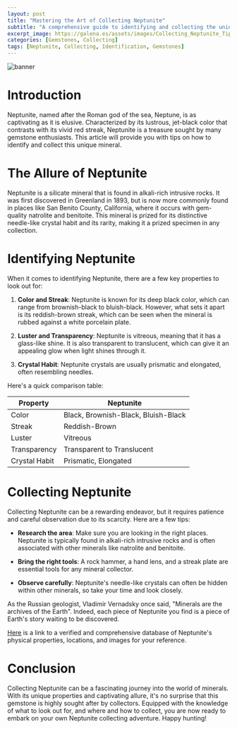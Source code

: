 ```yaml
---
layout: post
title: "Mastering the Art of Collecting Neptunite"
subtitle: "A comprehensive guide to identifying and collecting the unique mineral Neptunite for gemstone enthusiasts"
excerpt_image: https://galena.es/assets/images/Collecting_Neptunite_Tips.png
categories: [Gemstones, Collecting]
tags: [Neptunite, Collecting, Identification, Gemstones]
---
```


![banner](https://galena.es/assets/images/Collecting_Neptunite_Tips.png "A close-up image of Neptunite crystals showcasing their distinctive deep black color and red streaks, accompanied by a hand holding a rock hammer and a notepad with tips for identifying and collecting Neptunite, aimed at gemstone enthusiasts.")

# Introduction

Neptunite, named after the Roman god of the sea, Neptune, is as captivating as it is elusive. Characterized by its lustrous, jet-black color that contrasts with its vivid red streak, Neptunite is a treasure sought by many gemstone enthusiasts. This article will provide you with tips on how to identify and collect this unique mineral.

# The Allure of Neptunite

Neptunite is a silicate mineral that is found in alkali-rich intrusive rocks. It was first discovered in Greenland in 1893, but is now more commonly found in places like San Benito County, California, where it occurs with gem-quality natrolite and benitoite. This mineral is prized for its distinctive needle-like crystal habit and its rarity, making it a prized specimen in any collection.

# Identifying Neptunite

When it comes to identifying Neptunite, there are a few key properties to look out for:

1. **Color and Streak**: Neptunite is known for its deep black color, which can range from brownish-black to bluish-black. However, what sets it apart is its reddish-brown streak, which can be seen when the mineral is rubbed against a white porcelain plate.

2. **Luster and Transparency**: Neptunite is vitreous, meaning that it has a glass-like shine. It is also transparent to translucent, which can give it an appealing glow when light shines through it.

3. **Crystal Habit**: Neptunite crystals are usually prismatic and elongated, often resembling needles. 

Here's a quick comparison table:

| Property | Neptunite |
|--------------|--------------|
| Color | Black, Brownish-Black, Bluish-Black |
| Streak | Reddish-Brown |
| Luster | Vitreous |
| Transparency | Transparent to Translucent |
| Crystal Habit | Prismatic, Elongated |

# Collecting Neptunite

Collecting Neptunite can be a rewarding endeavor, but it requires patience and careful observation due to its scarcity. Here are a few tips:

- **Research the area**: Make sure you are looking in the right places. Neptunite is typically found in alkali-rich intrusive rocks and is often associated with other minerals like natrolite and benitoite.

- **Bring the right tools**: A rock hammer, a hand lens, and a streak plate are essential tools for any mineral collector.

- **Observe carefully**: Neptunite's needle-like crystals can often be hidden within other minerals, so take your time and look closely.

As the Russian geologist, Vladimir Vernadsky once said, "Minerals are the archives of the Earth". Indeed, each piece of Neptunite you find is a piece of Earth's story waiting to be discovered.

[Here](https://www.mindat.org/min-2886.html) is a link to a verified and comprehensive database of Neptunite's physical properties, locations, and images for your reference.

# Conclusion

Collecting Neptunite can be a fascinating journey into the world of minerals. With its unique properties and captivating allure, it's no surprise that this gemstone is highly sought after by collectors. Equipped with the knowledge of what to look out for, and where and how to collect, you are now ready to embark on your own Neptunite collecting adventure. Happy hunting!